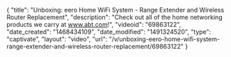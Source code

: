 {
    "title": "Unboxing: eero Home WiFi System - Range Extender and Wireless Router Replacement",
    "description": "Check out all of the home networking products we carry at www.abt.com!",
    "videoid": "69863122",
    "date_created": "1468434109",
    "date_modified": "1491324520",
    "type": "captivate",
    "layout": "video",
    "url": "\/v\/unboxing-eero-home-wifi-system-range-extender-and-wireless-router-replacement\/69863122"
}